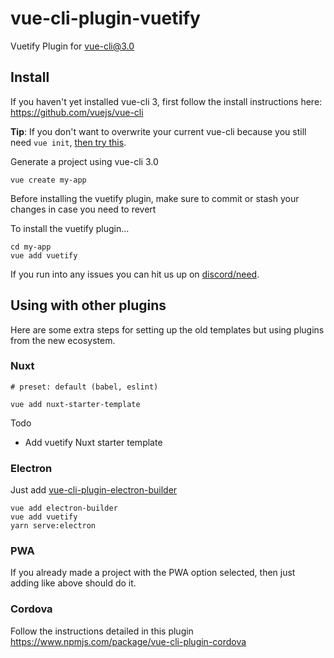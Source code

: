 # vue-cli-plugin-vuetify

Vuetify Plugin for [vue-cli@3.0](https://github.com/vuejs/vue-cli)

## Install

If you haven't yet installed vue-cli 3, first follow the install instructions here: https://github.com/vuejs/vue-cli

**Tip**: If you don't want to overwrite your current vue-cli because you still need `vue init`, [then try this](https://cli.vuejs.org/guide/creating-a-project.html#pulling-2-x-templates-legacy).

Generate a project using vue-cli 3.0
```
vue create my-app
```

Before installing the vuetify plugin, make sure to commit or stash your changes in case you need to revert

To install the vuetify plugin...
```
cd my-app
vue add vuetify
```

If you run into any issues you can hit us up on [discord/need](https://discordapp.com/channels/340160225338195969/340215499398840331).

## Using with other plugins

Here are some extra steps for setting up the old templates but using plugins from the new ecosystem.

### Nuxt

```
# preset: default (babel, eslint)

vue add nuxt-starter-template

```

Todo

- Add vuetify Nuxt starter template


### Electron

Just add [vue-cli-plugin-electron-builder](https://nklayman.github.io/vue-cli-plugin-electron-builder/)

```
vue add electron-builder
vue add vuetify
yarn serve:electron
```

### PWA

If you already made a project with the PWA option selected, then just adding like above should do it.


### Cordova

Follow the instructions detailed in this plugin https://www.npmjs.com/package/vue-cli-plugin-cordova

